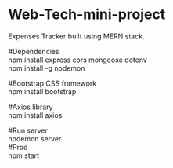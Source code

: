 # Web-Tech-mini-project
Expenses Tracker built using MERN stack. 

#Dependencies \
npm install express cors mongoose dotenv \
npm install -g nodemon 

#Bootstrap CSS framework \
npm install bootstrap 

#Axios library \
npm install axios 
 
#Run server \
nodemon server \
#Prod \
npm start 
